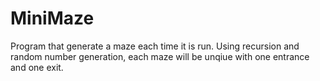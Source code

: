 # MiniMaze
Program that generate a maze each time it is run. Using recursion and random number generation, each maze will be unqiue with one entrance and one exit. 
